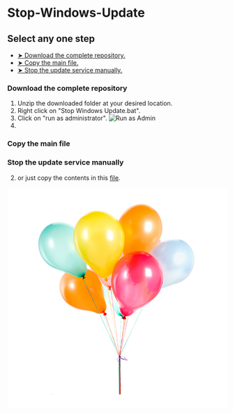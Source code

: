 # Stop-Windows-Update
## Select any one step
* [➤ Download the complete repository.](#download-the-complete-repository)
* [➤ Copy the main file.](#Copy-the-main-file)
* [➤ Stop the update service manually.](#Stop-the-update-service-manually)

### Download the complete repository
1. Unzip the downloaded folder at your desired location.
2. Right click on "Stop Windows Update.bat".
3. Click on "run as administrator".
![Run as Admin](https://github.com/AshleyTuscano/Stop-Windows-Update/blob/main/images/Click-On-Run-as-Admin.jpg)
4. 
### Copy the main file
### Stop the update service manually
2. or just copy the contents in this [file](https://github.com/AshleyTuscano/Stop-Windows-Update/blob/main/Stop%20WIndows%20Update.bat).

![Image of Yaktocat](https://github.com/AshleyTuscano/Stop-Windows-Update/blob/main/images/Ballons.jpg)
